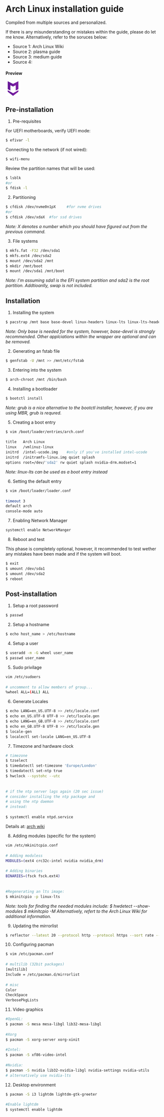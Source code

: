 # Arch Linux installation guide

Compiled from multiple sources and personalized.

If there is any misunderstanding or mistakes within the guide, please do let me know. Alternatively, refer to the soruces below:

* Source 1: Arch Linux Wiki 
* Source 2: plasma guide 
* Source 3: medium guide
* Source 4:  

#### Preview

![alt text](https://github.com/adam-p/markdown-here/raw/master/src/common/images/icon48.png "placeholder")

## Pre-installation  

1. Pre-requisites 

For UEFI motherboards, verify UEFI mode:
```bash
$ efivar -l
```

Connecting to the network (if not wired):
```bash
$ wifi-menu
```

Review the partition names that will be used: 
```bash
$ lsblk
#or
$ fdisk -l
```

2. Partitioning

```bash
$ cfdisk /dev/nvme0n1pX 	#for nvme drives 
#or
$ cfdisk /dev/xdaX	#for ssd drives 
```
*Note:* _X denotes a number which you should have figured out from the previous command._

3. File systems

```bash
$ mkfs.fat -F32 /dev/sda1
$ mkfs.ext4 /dev/sda2
$ mount /dev/sda2 /mnt
$ mkdir /mnt/boot
$ mount /dev/sda1 /mnt/boot
```

*Note: I'm assuming sda1 is the EFI system partition and sda2 is the root partition. Addtioanlly, swap is not included.*

## Installation

1. Installing the system 

```bash
$ pacstrap /mnt base base-devel linux-headers linux-lts linux-lts-headers zsh git dialog wpa_supplicant iw vim 
```

*Note: Only base is needed for the system, however, base-devel is strongly recommended. Other applciations within the wrapper are optional and can be removed.*

2. Generating an fstab file

```bash
$ genfstab -U /mnt >> /mnt/etc/fstab
```

3. Entering into the system 

```bash
$ arch-chroot /mnt /bin/bash
```

4. Installing a bootloader

```bash
$ bootctl install
```

*Note: grub is a nice alternative to the bootctl installer, however, if you are using MBR, grub is requred.*

5. Creating a boot entry

```bash
$ vim /boot/loader/entries/arch.conf

title 	Arch Linux
linux 	/vmlinuz-linux
initrd  /intel-ucode.img	#only if you've installed intel-ucode
initrd	/initramfs-linux.img quiet splash
options root=/dev/'sda2' rw quiet splash nvidia-drm.modset=1
```

*Note: linux-lts can be used as a boot entry instead* 

6. Setting the default entry

```bash
$ vim /boot/loader/loader.conf

timeout 3
default arch
console-mode auto
```

7. Enabling Network Manager

```bash
systemctl enable NetworkManger
```

8. Reboot and test

This phase is completely optional, however, it recommended to test wether any mistakes have been made and if the system will boot.

```bash
$ exit
$ umount /dev/sda1
$ umount /dev/sda2
$ reboot
```

## Post-installation

1. Setup a root password
```bash 
$ passwd
```

2. Setup a hostname
```bash 
$ echo host_name > /etc/hostname
```

4. Setup a user
```bash 
$ useradd -m -G wheel user_name
$ passwd user_name
```

5. Sudo privilage 
```bash 
vim /etc/sudoers

# uncomment to allow members of group...
%wheel ALL=(ALL) ALL
```

6. Generate Locales
```bash 
$ echo LANG=en_US.UTF-8 >> /etc/locale.conf
$ echo en_US.UTF-8 UTF-8 >> /etc/locale.gen
$ echo LANG=en_GB.UTF-8 >> /etc/locale.conf
$ echo en_GB.UTF-8 UTF-8 >> /etc/locale.gen
$ locale-gen
$ localectl set-locale LANG=en_US.UTF-8
```

7. Timezone and hardware clock
```bash 
# timezone
$ tzselect
$ timedatectl set-timezone 'Europe/London'
$ timedatectl set-ntp true
$ hwclock --systohc --utc


# if the ntp server lags again (20 sec issue) 
# consider installing the ntp package and 
# using the ntp daemon
# instead:

$ systemctl enable ntpd.service

```

Details at: [arch wiki](https://wiki.archlinux.org/index.php/Network_Time_Protocol_daemon)


8. Adding modules (specific for the system)
```bash 
vim /etc/mkinitcpio.conf

# Adding moduless
MODULES=(ext4 crc32c-intel nvidia nvidia_drm)

# Adding binaries
BINARIES=(fsck fsck.ext4)


#Regenerating an lts image:
$ mkinitcpio -p linux-lts
```
*Note: tools for finding the needed modules include: 
$ hwdetect --show-modules
$ mkinitcpio -M
Alternatively, refert to the Arch Linux Wiki for additional information.*

9. Updating the mirrorlist

```bash
$ reflector --latest 20 --protocol http --protocol https --sort rate --save /etc/pacman.d/mirrorlist
```

10. Configuring pacman

```bash
$ vim /etc/pacman.conf

# multilib (32bit packages)
[multilib]
Include = /etc/pacman.d/mirrorlist

# misc
Color
CheckSpace
VerbosePkgLists
```

11. Video graphics

```bash
#OpenGL:
$ pacman -S mesa mesa-libgl lib32-mesa-libgl 

#Xorg
$ pacman -S xorg-server xorg-xinit

#Intel:
$ pacman -S xf86-video-intel

#Nvidia:
$ pacman -S nvidia lib32-nvidia-libgl nvidia-settings nvidia-utils
# alternatively use nvidia-lts
```

12. Desktop environment

```bash
$ pacman -S i3 lightdm lightdm-gtk-greeter

#Enable lightdm
$ systemctl enable lightdm 
```

